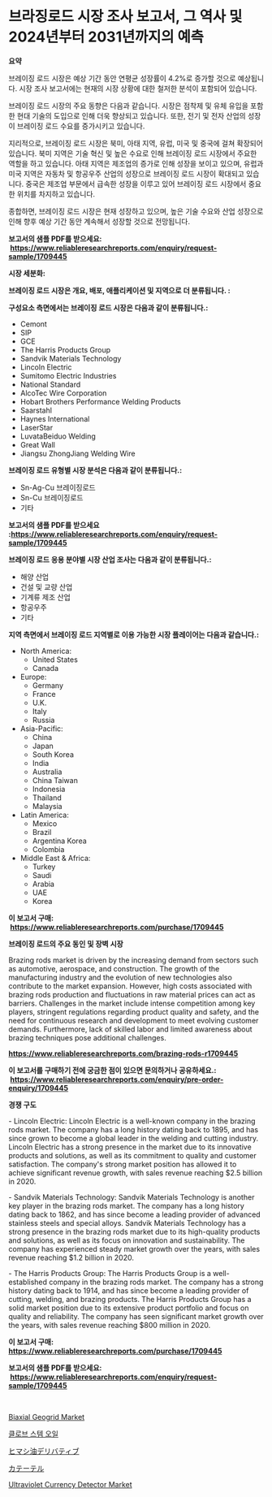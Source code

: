 <p><h1>브라징로드 시장 조사 보고서, 그 역사 및 2024년부터 2031년까지의 예측</h1></p><p><strong>요약</strong></p>
<p><p>브레이징 로드 시장은 예상 기간 동안 연평균 성장률이 4.2%로 증가할 것으로 예상됩니다. 시장 조사 보고서에는 현재의 시장 상황에 대한 철저한 분석이 포함되어 있습니다.</p><p>브레이징 로드 시장의 주요 동향은 다음과 같습니다. 시장은 점착제 및 유체 유입을 포함한 현대 기술의 도입으로 인해 더욱 향상되고 있습니다. 또한, 전기 및 전자 산업의 성장이 브레이징 로드 수요를 증가시키고 있습니다.</p><p>지리적으로, 브레이징 로드 시장은 북미, 아태 지역, 유럽, 미국 및 중국에 걸쳐 확장되어 있습니다. 북미 지역은 기술 혁신 및 높은 수요로 인해 브레이징 로드 시장에서 주요한 역할을 하고 있습니다. 아태 지역은 제조업의 증가로 인해 성장을 보이고 있으며, 유럽과 미국 지역은 자동차 및 항공우주 산업의 성장으로 브레이징 로드 시장이 확대되고 있습니다. 중국은 제조업 부문에서 급속한 성장을 이루고 있어 브레이징 로드 시장에서 중요한 위치를 차지하고 있습니다.</p><p>종합하면, 브레이징 로드 시장은 현재 성장하고 있으며, 높은 기술 수요와 산업 성장으로 인해 향후 예상 기간 동안 계속해서 성장할 것으로 전망됩니다.</p></p>
<p><strong>보고서의 샘플 PDF를 받으세요: &nbsp;<a href="https://www.reliableresearchreports.com/enquiry/request-sample/1709445">https://www.reliableresearchreports.com/enquiry/request-sample/1709445</a></strong></p>
<p><strong>시장 세분화:</strong></p>
<p><strong> 브레이징 로드 시장은 개요, 배포, 애플리케이션 및 지역으로 더 분류됩니다. :</strong></p>
<p><strong>구성요소 측면에서는 브레이징 로드 시장은 다음과 같이 분류됩니다.:</strong></p>
<p><ul><li>Cemont</li><li>SIP</li><li>GCE</li><li>The Harris Products Group</li><li>Sandvik Materials Technology</li><li>Lincoln Electric</li><li>Sumitomo Electric Industries</li><li>National Standard</li><li>AlcoTec Wire Corporation</li><li>Hobart Brothers Performance Welding Products</li><li>Saarstahl</li><li>Haynes International</li><li>LaserStar</li><li>LuvataBeiduo Welding</li><li>Great Wall</li><li>Jiangsu ZhongJiang Welding Wire</li></ul></p>
<p><strong> 브레이징 로드 유형별 시장 분석은 다음과 같이 분류됩니다.:</strong></p>
<p><ul><li>Sn-Ag-Cu 브레이징로드</li><li>Sn-Cu 브레이징로드</li><li>기타</li></ul></p>
<p><strong>보고서의 샘플 PDF를 받으세요 :<a href="https://www.reliableresearchreports.com/enquiry/request-sample/1709445">https://www.reliableresearchreports.com/enquiry/request-sample/1709445</a></strong></p>
<p><strong> 브레이징 로드 응용 분야별 시장 산업 조사는 다음과 같이 분류됩니다.:</strong></p>
<p><ul><li>해양 산업</li><li>건설 및 교량 산업</li><li>기계류 제조 산업</li><li>항공우주</li><li>기타</li></ul></p>
<p><strong>지역 측면에서 브레이징 로드 지역별로 이용 가능한 시장 플레이어는 다음과 같습니다.:</strong></p>
<p><ul>
    <li>
        North America:
        <ul>
            <li>United States</li>
            <li>Canada</li>
        </ul>
    </li>
    <li>
        Europe:
        <ul>
            <li>Germany</li>
            <li>France</li>
            <li>U.K.</li>
            <li>Italy</li>
            <li>Russia</li>
        </ul>
    </li>
    <li>
        Asia-Pacific:
        <ul>
            <li>China</li>
            <li>Japan</li>
            <li>South Korea</li>
            <li>India</li>
            <li>Australia</li>
            <li>China Taiwan</li>
            <li>Indonesia</li>
            <li>Thailand</li>
            <li>Malaysia</li>
        </ul>
    </li>
    <li>
        Latin America:
        <ul>
            <li>Mexico</li>
            <li>Brazil</li>
            <li>Argentina Korea</li>
            <li>Colombia</li>
        </ul>
    </li>
    <li>
        Middle East & Africa:
        <ul>
            <li>Turkey</li>
            <li>Saudi</li>
            <li>Arabia</li>
            <li>UAE</li>
            <li>Korea</li>
        </ul>
    </li>
    </ul></p>
<p><strong>이 보고서 구매: &nbsp;<a href="https://www.reliableresearchreports.com/purchase/1709445">https://www.reliableresearchreports.com/purchase/1709445</a></strong></p>
<p><strong>브레이징 로드의 주요 동인 및 장벽 시장</strong></p>
<p><p>Brazing rods market is driven by the increasing demand from sectors such as automotive, aerospace, and construction. The growth of the manufacturing industry and the evolution of new technologies also contribute to the market expansion. However, high costs associated with brazing rods production and fluctuations in raw material prices can act as barriers. Challenges in the market include intense competition among key players, stringent regulations regarding product quality and safety, and the need for continuous research and development to meet evolving customer demands. Furthermore, lack of skilled labor and limited awareness about brazing techniques pose additional challenges.</p></p>
<p><strong><a href="https://www.reliableresearchreports.com/brazing-rods-r1709445">https://www.reliableresearchreports.com/brazing-rods-r1709445</a></strong></p>
<p><strong>이 보고서를 구매하기 전에 궁금한 점이 있으면 문의하거나 공유하세요.: &nbsp;<a href="https://www.reliableresearchreports.com/enquiry/pre-order-enquiry/1709445">https://www.reliableresearchreports.com/enquiry/pre-order-enquiry/1709445</a></strong></p>
<p><strong>경쟁 구도</strong></p>
<p><p>- Lincoln Electric: Lincoln Electric is a well-known company in the brazing rods market. The company has a long history dating back to 1895, and has since grown to become a global leader in the welding and cutting industry. Lincoln Electric has a strong presence in the market due to its innovative products and solutions, as well as its commitment to quality and customer satisfaction. The company's strong market position has allowed it to achieve significant revenue growth, with sales revenue reaching $2.5 billion in 2020.</p><p>- Sandvik Materials Technology: Sandvik Materials Technology is another key player in the brazing rods market. The company has a long history dating back to 1862, and has since become a leading provider of advanced stainless steels and special alloys. Sandvik Materials Technology has a strong presence in the brazing rods market due to its high-quality products and solutions, as well as its focus on innovation and sustainability. The company has experienced steady market growth over the years, with sales revenue reaching $1.2 billion in 2020.</p><p>- The Harris Products Group: The Harris Products Group is a well-established company in the brazing rods market. The company has a strong history dating back to 1914, and has since become a leading provider of cutting, welding, and brazing products. The Harris Products Group has a solid market position due to its extensive product portfolio and focus on quality and reliability. The company has seen significant market growth over the years, with sales revenue reaching $800 million in 2020.</p></p>
<p><strong>이 보고서 구매: &nbsp; <a href="https://www.reliableresearchreports.com/purchase/1709445">https://www.reliableresearchreports.com/purchase/1709445</a></strong></p>
<p><strong>보고서의 샘플 PDF를 받으세요: &nbsp;<a href="https://www.reliableresearchreports.com/enquiry/request-sample/1709445">https://www.reliableresearchreports.com/enquiry/request-sample/1709445</a></strong><strong></strong></p>
<p>&nbsp;</p>
<p><p><a href="https://issuu.com/reportprime-2/docs/biaxial-geogrid-market-size-2030.pptx">Biaxial Geogrid Market</a></p><p><a href="https://github.com/nuekbpymrrz5/Market-Research-Report-List-1/blob/main/319843521202.md">클로브 스템 오일</a></p><p><a href="https://github.com/jkjreqjscoxx7/Market-Research-Report-List-1/blob/main/118464723274.md">ヒマシ油デリバティブ</a></p><p><a href="https://github.com/hilmi-2a/Market-Research-Report-List-1/blob/main/138151223275.md">カテーテル</a></p><p><a href="https://automatic-knee-4c7.notion.site/Ultraviolet-Currency-Detector-Market-Outlook-Industry-Overview-and-Forecast-2024-to-2031-810118555dcd48d3a57b170a0b00c3bf">Ultraviolet Currency Detector Market</a></p></p>
